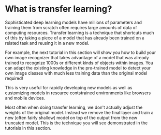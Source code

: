# What is transfer learning?

Sophisticated deep learning models have millions of parameters and training them from scratch often requires large amounts of data of computing resources. Transfer learning is a technique that shortcuts much of this by taking a piece of a model that has already been trained on a related task and reusing it in a new model.

For example, the next tutorial in this section will show you how to build your own image recognizer that takes advantage of a model that was already trained to recognize 1000s or different kinds of objects within images. You can adapt the existing knowledge in the pre-trained model to detect your own image classes with much less training data than the original model required!

This is very useful for rapidly developing new models as well as customizing models in resource contstrained environments like browsers and mobile devices.

Most often when doing transfer learning, we don't actually adjust the weights of the original model. Instead we remove the final layer and train a new (often fairly shallow) model on top of the output from the new truncated model. This is the technique you will see demonstrated in the tutorials in this section.
